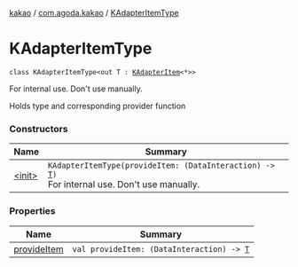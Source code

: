 [kakao](../../index.md) / [com.agoda.kakao](../index.md) / [KAdapterItemType](./index.md)

# KAdapterItemType

`class KAdapterItemType<out T : `[`KAdapterItem`](../-k-adapter-item/index.md)`<*>>`

For internal use. Don't use manually.

Holds type and corresponding provider function

### Constructors

| Name | Summary |
|---|---|
| [&lt;init&gt;](-init-.md) | `KAdapterItemType(provideItem: (DataInteraction) -> `[`T`](index.md#T)`)`<br>For internal use. Don't use manually. |

### Properties

| Name | Summary |
|---|---|
| [provideItem](provide-item.md) | `val provideItem: (DataInteraction) -> `[`T`](index.md#T) |
